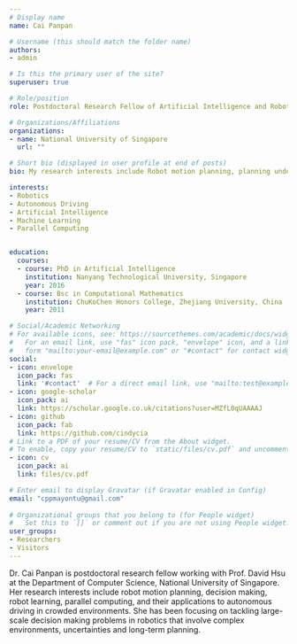 ```yaml
---
# Display name
name: Cai Panpan

# Username (this should match the folder name)
authors:
- admin

# Is this the primary user of the site?
superuser: true

# Role/position
role: Postdoctoral Research Fellow of Artificial Intelligence and Robotics

# Organizations/Affiliations
organizations:
- name: National University of Singapore
  url: ""

# Short bio (displayed in user profile at end of posts)
bio: My research interests include Robot motion planning, planning under uncertainty, robot learning and their application to autonomous driving.

interests:
- Robotics
- Autonomous Driving 
- Artificial Intelligence
- Machine Learning
- Parallel Computing


education:
  courses:
  - course: PhD in Artificial Intelligence
    institution: Nanyang Technological University, Singapore
    year: 2016
  - course: Bsc in Computational Mathematics
    institution: ChuKoChen Honors College, Zhejiang University, China
    year: 2011

# Social/Academic Networking
# For available icons, see: https://sourcethemes.com/academic/docs/widgets/#icons
#   For an email link, use "fas" icon pack, "envelope" icon, and a link in the
#   form "mailto:your-email@example.com" or "#contact" for contact widget.
social:
- icon: envelope
  icon_pack: fas
  link: '#contact'  # For a direct email link, use "mailto:test@example.org".
- icon: google-scholar
  icon_pack: ai
  link: https://scholar.google.co.uk/citations?user=MZfL0qUAAAAJ
- icon: github
  icon_pack: fab
  link: https://github.com/cindycia
# Link to a PDF of your resume/CV from the About widget.
# To enable, copy your resume/CV to `static/files/cv.pdf` and uncomment the lines below.  
- icon: cv
  icon_pack: ai
  link: files/cv.pdf

# Enter email to display Gravatar (if Gravatar enabled in Config)
email: "cppmayontu@gmail.com"
  
# Organizational groups that you belong to (for People widget)
#   Set this to `[]` or comment out if you are not using People widget.  
user_groups:
- Researchers
- Visitors
---
```


Dr. Cai Panpan is postdoctoral research fellow working with Prof. David Hsu at the Department of Computer Science, National University of Singapore. Her research interests include robot motion planning, decision making, robot learning, parallel computing, and their applications to autonomous driving in crowded environments. She has been focusing on tackling large-scale decision making problems in robotics that involve complex environments, uncertainties and long-term planning.
